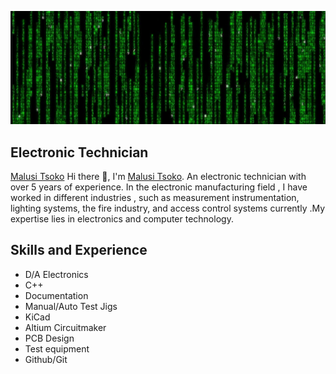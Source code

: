 ![Electronics](https://github.com/tsokomalusi/tsokomalusi/blob/main/github_profile2.png)
## Electronic Technician
[Malusi Tsoko](https://www.linkedin.com/in/malusi-tsoko-5a9561197/)
 Hi there 👋, I'm [Malusi Tsoko](https://www.linkedin.com/in/malusi-tsoko-5a9561197/). An electronic technician with over 5 years of experience. In the electronic manufacturing field , I have worked in different industries , such as measurement instrumentation, lighting systems, the fire industry, and access control systems currently .My expertise lies in electronics and computer technology.


## Skills and Experience
- D/A Electronics
- C++
- Documentation
- Manual/Auto Test Jigs
- KiCad
- Altium Circuitmaker
- PCB Design
- Test equipment
- Github/Git
 










